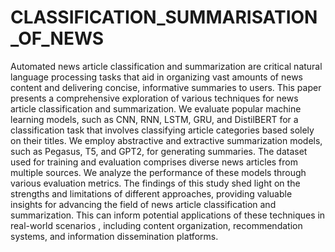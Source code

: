 # CLASSIFICATION_SUMMARISATION_OF_NEWS
Automated news article classification and summarization are critical natural language processing tasks that aid in organizing vast amounts of news content and delivering concise, informative summaries to users. This paper presents a comprehensive exploration of various techniques for news article classification and summarization. We evaluate popular machine learning models, such as CNN, RNN, LSTM, GRU, and DistilBERT for a classification task that involves classifying article categories based solely on their titles. We employ abstractive and extractive summarization models, such as Pegasus, T5, and GPT2, for generating summaries. The dataset used for training and evaluation comprises diverse news articles from multiple sources. We analyze the performance of these models through various evaluation metrics. The findings of this study shed light on the strengths and limitations of different approaches, providing valuable insights for advancing the field of news article classification and summarization. This can inform potential applications of these techniques in real-world scenarios , including content organization, recommendation systems, and information dissemination platforms.
